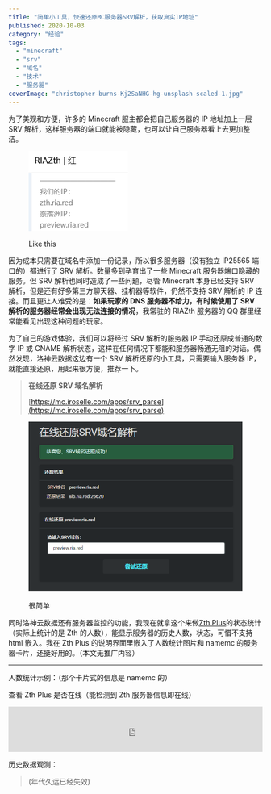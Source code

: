 ```yaml
---
title: "简单小工具，快速还原MC服务器SRV解析，获取真实IP地址"
published: 2020-10-03
category: "经验"
tags:
  - "minecraft"
  - "srv"
  - "域名"
  - "技术"
  - "服务器"
coverImage: "christopher-burns-Kj2SaNHG-hg-unsplash-scaled-1.jpg"
---
```


为了美观和方便，许多的 Minecraft 服主都会把自己服务器的 IP 地址加上一层 SRV 解析，这样服务器的端口就能被隐藏，也可以让自己服务器看上去更加整洁。

<figure>

![](images/QQ截图20201004005849.png)

<figcaption>

Like this

</figcaption>

</figure>

因为成本只需要在域名中添加一份记录，所以很多服务器（没有独立 IP25565 端口的）都进行了 SRV 解析。数量多到孕育出了一些 Minecraft 服务器端口隐藏的服务。但 SRV 解析也同时造成了一些问题，尽管 Minecraft 本身已经支持 SRV 解析，但是还有好多第三方聊天器、挂机器等软件，仍然不支持 SRV 解析的 IP 连接。而且更让人难受的是：**如果玩家的 DNS 服务器不给力，有时候使用了 SRV 解析的服务器经常会出现无法连接的情况**，我常驻的 RIAZth 服务器的 QQ 群里经常能看见出现这种问题的玩家。

为了自己的游戏体验，我们可以将经过 SRV 解析的服务器 IP 手动还原成普通的数字 IP 或 CNAME 解析状态，这样在任何情况下都能和服务器畅通无阻的对话。偶然发现，洛神云数据这边有一个 SRV 解析还原的小工具，只需要输入服务器 IP，就能直接还原，用起来很方便，推荐一下。

> **在线还原 SRV 域名解析**
>
> [https://mc.iroselle.com/apps/srv_parse](https://mc.iroselle.com/apps/srv_parse)

<figure>

![](images/QQ截图20201004012317.png)

<figcaption>

很简单

</figcaption>

</figure>

同时洛神云数据还有服务器监控的功能，我现在就拿这个来做[Zth Plus](https://magma.ink/plus/)的状态统计（实际上统计的是 Zth 的人数），能显示服务器的历史人数，状态，可惜不支持 html 嵌入。我在 Zth Plus 的说明界面里嵌入了人数统计图片和 namemc 的服务器卡片，还挺好用的。（本文无推广内容）

---

人数统计示例：（那个卡片式的信息是 namemc 的）

查看 Zth Plus 是否在线（能检测到 Zth 服务器信息即在线）

<iframe style="width:728px;height:90px;max-width:100%;border:none;display:block;margin:auto" src="https://namemc.com/server/zth.magma.ink/embed" width="728" height="90"></iframe>

历史数据观测：

> (年代久远已经失效)

